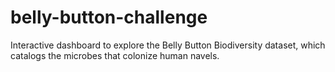 # belly-button-challenge
Interactive dashboard to explore the Belly Button Biodiversity dataset, which catalogs the microbes that colonize human navels.



